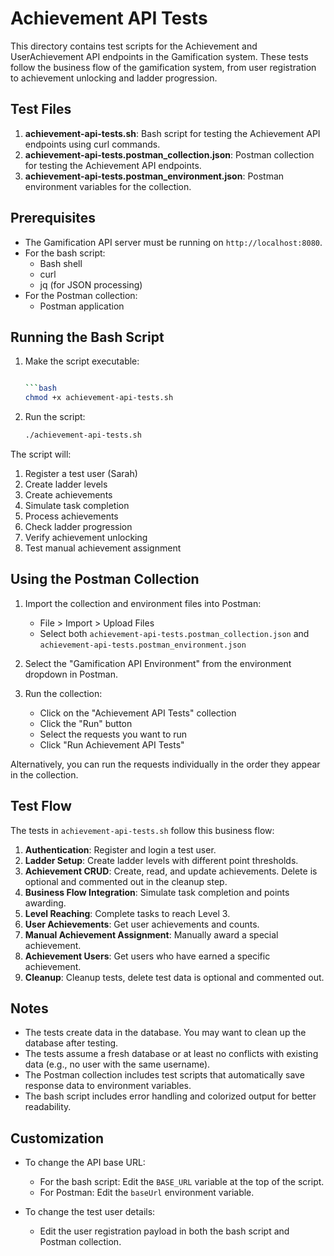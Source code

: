 # Achievement API Tests

This directory contains test scripts for the Achievement and UserAchievement API endpoints in the Gamification system. These tests follow the business flow of the gamification system, from user registration to achievement unlocking and ladder progression.

## Test Files

1. **achievement-api-tests.sh**: Bash script for testing the Achievement API endpoints using curl commands.
2. **achievement-api-tests.postman_collection.json**: Postman collection for testing the Achievement API endpoints.
3. **achievement-api-tests.postman_environment.json**: Postman environment variables for the collection.

## Prerequisites

- The Gamification API server must be running on `http://localhost:8080`.
- For the bash script:
  - Bash shell
  - curl
  - jq (for JSON processing)
- For the Postman collection:
  - Postman application

## Running the Bash Script

1. Make the script executable:

   ```bash

   ```bash
   chmod +x achievement-api-tests.sh
2. Run the script:

   ```bash
   ./achievement-api-tests.sh
   ```

The script will:

1. Register a test user (Sarah)
2. Create ladder levels
3. Create achievements
4. Simulate task completion
5. Process achievements
6. Check ladder progression
7. Verify achievement unlocking
8. Test manual achievement assignment

## Using the Postman Collection

1. Import the collection and environment files into Postman:
   - File > Import > Upload Files
   - Select both `achievement-api-tests.postman_collection.json` and `achievement-api-tests.postman_environment.json`

2. Select the "Gamification API Environment" from the environment dropdown in Postman.

3. Run the collection:
   - Click on the "Achievement API Tests" collection
   - Click the "Run" button
   - Select the requests you want to run
   - Click "Run Achievement API Tests"

Alternatively, you can run the requests individually in the order they appear in the collection.

## Test Flow

The tests in `achievement-api-tests.sh` follow this business flow:

1. **Authentication**: Register and login a test user.
2. **Ladder Setup**: Create ladder levels with different point thresholds.
3. **Achievement CRUD**: Create, read, and update achievements. Delete is optional and commented out in the cleanup step.
4. **Business Flow Integration**: Simulate task completion and points awarding.
5. **Level Reaching**: Complete tasks to reach Level 3.
6. **User Achievements**: Get user achievements and counts.
7. **Manual Achievement Assignment**: Manually award a special achievement.
8. **Achievement Users**: Get users who have earned a specific achievement.
9. **Cleanup**: Cleanup tests, delete test data is optional and commented out.

## Notes

- The tests create data in the database. You may want to clean up the database after testing.
- The tests assume a fresh database or at least no conflicts with existing data (e.g., no user with the same username).
- The Postman collection includes test scripts that automatically save response data to environment variables.
- The bash script includes error handling and colorized output for better readability.

## Customization

- To change the API base URL:
  - For the bash script: Edit the `BASE_URL` variable at the top of the script.
  - For Postman: Edit the `baseUrl` environment variable.

- To change the test user details:
  - Edit the user registration payload in both the bash script and Postman collection.
